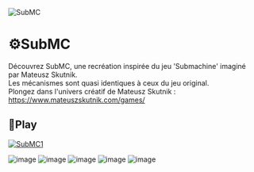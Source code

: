 ![SubMC](https://github.com/HyenaWave/SubMC/assets/71622536/1febc80d-a5cb-4079-b6ce-a2c9bf50c6ea)
# ⚙SubMC
Découvrez SubMC, une recréation inspirée du jeu 'Submachine' imaginé par Mateusz Skutnik.  
Les mécanismes sont quasi identiques à ceux du jeu original.  
Plongez dans l'univers créatif de Mateusz Skutnik : https://www.mateuszskutnik.com/games/  



## 💾Play
[![SubMC1](https://i.imgur.com/OazURTO.png)](https://github.com/HyenaWave/SubMC/releases/tag/V1.0.0)



![image](https://github.com/HyenaWave/SubMC/assets/71622536/11bad1bf-7adc-48a1-be04-f20b176c4d0d)
![image](https://github.com/HyenaWave/SubMC/assets/71622536/5cc64c66-3a46-4ebc-a305-01c43adf696d)
![image](https://github.com/HyenaWave/SubMC/assets/71622536/078fb6fd-2416-4f7b-aba7-2ac6917117ec)
![image](https://github.com/HyenaWave/SubMC/assets/71622536/86c098e6-fad5-4e00-9c62-16920b23705d)
![image](https://github.com/HyenaWave/SubMC/assets/71622536/51ccd17b-e439-4f59-936f-95b6e5870b21)
